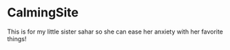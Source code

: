 # CalmingSite
This is for my little sister sahar so she can ease her anxiety with  her favorite things!
